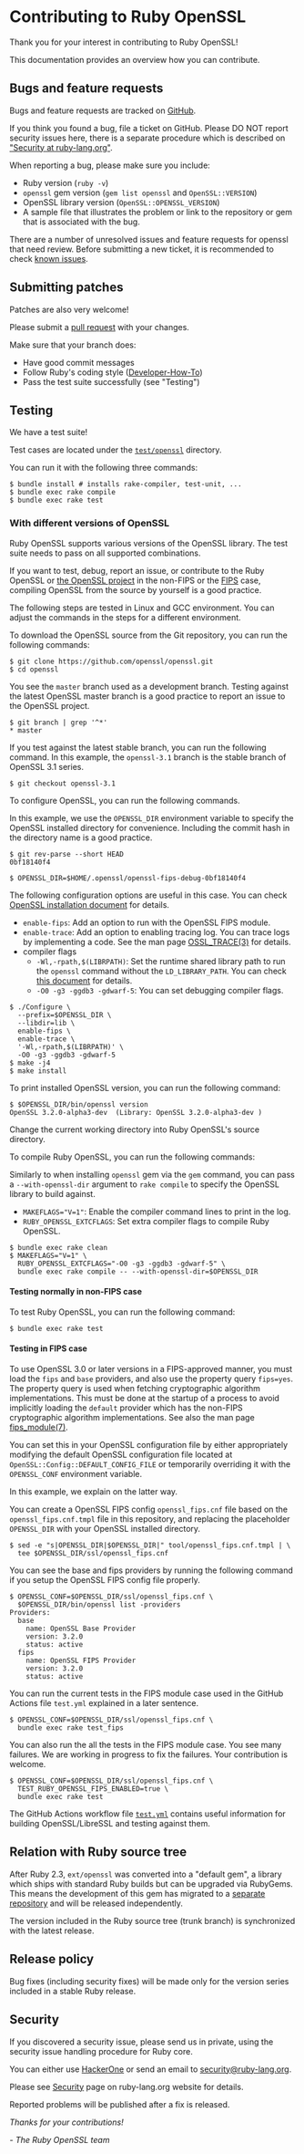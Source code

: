 # Contributing to Ruby OpenSSL

Thank you for your interest in contributing to Ruby OpenSSL!

This documentation provides an overview how you can contribute.

## Bugs and feature requests

Bugs and feature requests are tracked on [GitHub].

If you think you found a bug, file a ticket on GitHub. Please DO NOT report
security issues here, there is a separate procedure which is described on
["Security at ruby-lang.org"][Ruby Security].

When reporting a bug, please make sure you include:

* Ruby version (`ruby -v`)
* `openssl` gem version (`gem list openssl` and `OpenSSL::VERSION`)
* OpenSSL library version (`OpenSSL::OPENSSL_VERSION`)
* A sample file that illustrates the problem or link to the repository or
  gem that is associated with the bug.

There are a number of unresolved issues and feature requests for openssl that
need review. Before submitting a new ticket, it is recommended to check
[known issues][Issues].

## Submitting patches

Patches are also very welcome!

Please submit a [pull request][Compare changes] with your changes.

Make sure that your branch does:

* Have good commit messages
* Follow Ruby's coding style ([Developer-How-To][Ruby Developer-How-To])
* Pass the test suite successfully (see "Testing")

## Testing

We have a test suite!

Test cases are located under the [`test/openssl`][GitHub test/openssl]
directory.

You can run it with the following three commands:

```
$ bundle install # installs rake-compiler, test-unit, ...
$ bundle exec rake compile
$ bundle exec rake test
```

### With different versions of OpenSSL

Ruby OpenSSL supports various versions of the OpenSSL library. The test suite
needs to pass on all supported combinations.

If you want to test, debug, report an issue, or contribute to the Ruby OpenSSL
or [the OpenSSL project][OpenSSL] in the non-FIPS or the
[FIPS][OpenSSL README-FIPS] case, compiling OpenSSL from the source by yourself
is a good practice.

The following steps are tested in Linux and GCC environment. You can adjust the
commands in the steps for a different environment.

To download the OpenSSL source from the Git repository, you can run the following
commands:

```
$ git clone https://github.com/openssl/openssl.git
$ cd openssl
```

You see the `master` branch used as a development branch. Testing against the
latest OpenSSL master branch is a good practice to report an issue to the
OpenSSL project.

```
$ git branch | grep '^*'
* master
```

If you test against the latest stable branch, you can run the following command.
In this example, the `openssl-3.1` branch is the stable branch of OpenSSL 3.1
series.

```
$ git checkout openssl-3.1
```

To configure OpenSSL, you can run the following commands.

In this example, we use the `OPENSSL_DIR` environment variable to specify the
OpenSSL installed directory for convenience. Including the commit hash in the
directory name is a good practice.

```
$ git rev-parse --short HEAD
0bf18140f4

$ OPENSSL_DIR=$HOME/.openssl/openssl-fips-debug-0bf18140f4
```

The following configuration options are useful in this case.
You can check [OpenSSL installation document][OpenSSL INSTALL] for details.

* `enable-fips`: Add an option to run with the OpenSSL FIPS module.
* `enable-trace`: Add an option to enabling tracing log. You can trace logs by
  implementing a code. See the man page [OSSL_TRACE(3)][OpenSSL OSSL_TRACE] for
  details.
* compiler flags
  * `-Wl,-rpath,$(LIBRPATH)`: Set the runtime shared library path to run the
    `openssl` command without the `LD_LIBRARY_PATH`. You can check
    [this document][OpenSSL NOTES-UNIX] for details.
  * `-O0 -g3 -ggdb3 -gdwarf-5`: You can set debugging compiler flags.

```
$ ./Configure \
  --prefix=$OPENSSL_DIR \
  --libdir=lib \
  enable-fips \
  enable-trace \
  '-Wl,-rpath,$(LIBRPATH)' \
  -O0 -g3 -ggdb3 -gdwarf-5
$ make -j4
$ make install
```

To print installed OpenSSL version, you can run the following command:

```
$ $OPENSSL_DIR/bin/openssl version
OpenSSL 3.2.0-alpha3-dev  (Library: OpenSSL 3.2.0-alpha3-dev )
```

Change the current working directory into Ruby OpenSSL's source directory.

To compile Ruby OpenSSL, you can run the following commands:

Similarly to when installing `openssl` gem via the `gem` command, you can pass a
`--with-openssl-dir` argument to `rake compile` to specify the OpenSSL library
 to build against.

* `MAKEFLAGS="V=1"`: Enable the compiler command lines to print in
  the log.
* `RUBY_OPENSSL_EXTCFLAGS`: Set extra compiler flags to compile Ruby OpenSSL.

```
$ bundle exec rake clean
$ MAKEFLAGS="V=1" \
  RUBY_OPENSSL_EXTCFLAGS="-O0 -g3 -ggdb3 -gdwarf-5" \
  bundle exec rake compile -- --with-openssl-dir=$OPENSSL_DIR
```

#### Testing normally in non-FIPS case

To test Ruby OpenSSL, you can run the following command:

```
$ bundle exec rake test
```

#### Testing in FIPS case

To use OpenSSL 3.0 or later versions in a FIPS-approved manner, you must load the
`fips` and `base` providers, and also use the property query `fips=yes`. The
property query is used when fetching cryptographic algorithm implementations.
This must be done at the startup of a process to avoid implicitly loading the
`default` provider which has the non-FIPS cryptographic algorithm
implementations. See also the man page [fips_module(7)][OpenSSL fips_module].

You can set this in your OpenSSL configuration file by either appropriately
modifying the default OpenSSL configuration file located at
`OpenSSL::Config::DEFAULT_CONFIG_FILE` or temporarily overriding it with the
`OPENSSL_CONF` environment variable.

In this example, we explain on the latter way.

You can create a OpenSSL FIPS config `openssl_fips.cnf` file based on the
`openssl_fips.cnf.tmpl` file in this repository, and replacing the placeholder
`OPENSSL_DIR` with your OpenSSL installed directory.

```
$ sed -e "s|OPENSSL_DIR|$OPENSSL_DIR|" tool/openssl_fips.cnf.tmpl | \
  tee $OPENSSL_DIR/ssl/openssl_fips.cnf
```

You can see the base and fips providers by running the following command if you
setup the OpenSSL FIPS config file properly.

```
$ OPENSSL_CONF=$OPENSSL_DIR/ssl/openssl_fips.cnf \
  $OPENSSL_DIR/bin/openssl list -providers
Providers:
  base
    name: OpenSSL Base Provider
    version: 3.2.0
    status: active
  fips
    name: OpenSSL FIPS Provider
    version: 3.2.0
    status: active
```

You can run the current tests in the FIPS module case used in the GitHub
Actions file `test.yml` explained in a later sentence.

```
$ OPENSSL_CONF=$OPENSSL_DIR/ssl/openssl_fips.cnf \
  bundle exec rake test_fips
```

You can also run the all the tests in the FIPS module case. You see many
failures. We are working in progress to fix the failures. Your contribution is
welcome.

```
$ OPENSSL_CONF=$OPENSSL_DIR/ssl/openssl_fips.cnf \
  TEST_RUBY_OPENSSL_FIPS_ENABLED=true \
  bundle exec rake test
```

The GitHub Actions workflow file [`test.yml`][GitHub test.yml] contains useful
information for building OpenSSL/LibreSSL and testing against them.


## Relation with Ruby source tree

After Ruby 2.3, `ext/openssl` was converted into a "default gem", a library
which ships with standard Ruby builds but can be upgraded via RubyGems. This
means the development of this gem has migrated to a [separate
repository][GitHub] and will be released independently.

The version included in the Ruby source tree (trunk branch) is synchronized with
the latest release.

## Release policy

Bug fixes (including security fixes) will be made only for the version series
included in a stable Ruby release.

## Security

If you discovered a security issue, please send us in private, using the
security issue handling procedure for Ruby core.

You can either use [HackerOne] or send an email to security@ruby-lang.org.

Please see [Security][Ruby Security] page on ruby-lang.org website for details.

Reported problems will be published after a fix is released.

_Thanks for your contributions!_

  _\- The Ruby OpenSSL team_

[GitHub]: https://github.com/ruby/openssl
[Issues]: https://github.com/ruby/openssl/issues
[Compare changes]: https://github.com/ruby/openssl/compare
[GitHub test/openssl]: https://github.com/ruby/openssl/tree/master/test/openssl
[GitHub test.yml]: https://github.com/ruby/openssl/tree/master/.github/workflows/test.yml
[Ruby Developer-How-To]: https://github.com/ruby/ruby/wiki/Developer-How-To
[Ruby Security]: https://www.ruby-lang.org/en/security/
[HackerOne]: https://hackerone.com/ruby
[OpenSSL]: https://www.openssl.org/
[OpenSSL INSTALL]: https://github.com/openssl/openssl/blob/master/INSTALL.md
[OpenSSL README-FIPS]: https://github.com/openssl/openssl/blob/master/README-FIPS.md
[OpenSSL NOTES-UNIX]: https://github.com/openssl/openssl/blob/master/NOTES-UNIX.md
[OpenSSL OSSL_TRACE]: https://www.openssl.org/docs/manmaster/man3/OSSL_TRACE.html
[OpenSSL fips_module]: https://www.openssl.org/docs/manmaster/man7/fips_module.html
